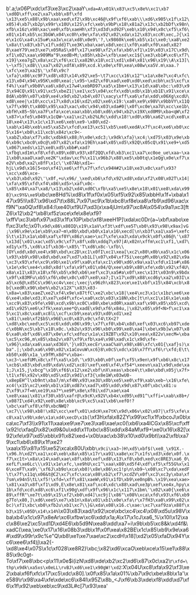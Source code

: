 b'.a;\x06P\xdc\xf3\xe3\xc2\xaaY`\xda=A\x01k\x83\xc5\x8e%\xc1\xb7 \xd0D\xff\xe2\xa7\xbb\x8f\xfd \x13\xe5\x88\x9b\xaa\xed\xf2\x9b\xc46@\x9f\xf6\xab\\\xd6\x905\x1f\x12\x05)4\xb7\xb2p\x99r\x10U\x12S\xfc\xeb\x9bP\x18\x81a2\x13c\xb2bDf\x98n\xfb\x16z\x98\xac\xe0\xfb\xaeHh\xf3\xd3d\xd92F\xeb\x10\x94\x0c\xf5\xf6\x01\x14\xb5\xc3bGW\x04\xc0h\x9e\xfa\x92\x02\xda\x12\x83\xccR\xec,J{\x1e\x1cG\xa4\x15u#\xa3x\xca\xd8\x0e9\'?,\x9860k\xe6\xb5\x1c\xe0;\xa8\xe2\x8a\t\x83\xb7\x1f\xdd}T\xe3K\xba\xae\x8d\xeci\xf0\xa0\xf0\xad\x82?8\xaeY79\xe3\xe7\x05RaS\x0f\x17\xe98\xf2\xfa\xb6\xf1\x19\x03\x17C\x9d\xf1\x02\xaa\x909Ma"9\xedB>M;\x05h\xb2=\xfb\xae\xc1${\xe3\xb1#\xc6\xf7\x19}\xea7gZ\x8a\xc2\xf6\xc1\xa82N\x18\xc1\xd1\x84\x81\x96\x19\\A\x13]\\~\xf5|\xd8\\\xa7\x02\xdfA\x89\xcd.k\x0e\xf0\xea\x08w\xa5V.m\xaa.?\xfc\xe3\xa2$\'\xf4\x9c?\xfa}\x86\xc9F7\xd8\x83\x14\x92\xe5~\t7\xcc\x16\x12"\x1a\x8e7\xc4\xfc\x13\x04\x94\x95K\xd0\xea(;\x95~\xd2\xf0\xad\xe0\xd0\xed\xcbh\xc5\xcf\xf4%)\xaf\x9b0V\xa6\x8d\x17w4\xebRD97\xa5\x1bm+\x13\x1d\xa8\xbc:\x03\x93\x94CQ\x91\x91\xc5\xbeZ1|\xe1\xc5\x04\xcfx\xdb\xdb\x1b\xb1E\x91\xce\x8dA\xb9h\x07\xb9\xe4\x9d\xb2\xb4\x07(\xacy\xff\xa6\xfa\xdd\x06Xg\xcdU\xd8\xee|\x10\xcc\x17\x8d\x16\xd2\x02\xe6\x19:\xa0\xe9\x98V\x9bbVY\x11Q\x7f\x90\t\x80D\x95\xa3\xac\x0c\x94\x03\xda#0|\x0f\xc0e\xa7U\xcc\xe1b\xbfH\x85~5b\xa7F\xfa\xce\xaa\xbb\xb8\xd6\x94\xb2\x19X\xd0M9\xba<qW\xf2\x87>\xfe5\x049\x1cQW~\xa1\xc2\xb2%LRc\xdd\x18!\xd0\x9b\xa62\xcd\xe8\x18\xe4\x13\x1c\x13\xe6\xeb\xe9-\x80\xd2-\xab\x14b\xeb\xe5\xa5Zv\xfcd\xe13\xc51\xb5\xe6\xedA\x7f\xc4\xe6\xb0\xc5\x16+\xb0\x11\xcb\x84z\xc9<-\xabZ\xba\xf7\x8c\xdbk6\x88;h\x0e\xdc3;\x9dk\xfa}\xc4;\xd75\x03\x9e\xb6\xb9c\xbc0\x0c@\x07\x82\xfa\x19Eh\xa4\x05\xd5\x92Q\x05cQ\x91\xe9+\xd5\x067\xeds\x12\xe8\xd5\xbb#\xad?\xfbg\xd1m\xf8\xfd\x89\xd0\x93\x8f2QQ\xfd\xb3\xc1\xa7\xc0oe_ue\xaa~\xa1\xb0\xaaO\xad\xe2K"\xdav\xcf%\x11\x96bJ\x88\xe5\xb0tq\x1eQg\x0e\xf7\xe2V\xbd\xa2\x8fF\x1c\'\x07Ab\xd1=-hjL\x9d\x16[5<oo\xf41\xe6\xff\x7f\xfc\x94H#2\x18\xe3\x0c\xaf\x93?\xcc\xd6\xce-v\xb3\xbd\x92\'\x0f,+u\x96/_\xed\xb6\xfd\x92\xd8\xda\xf2\x08\x02T\x14|\xfa\x95\xfd\xf4\x86\xd5>\xaf\x0c-\x85\x84\xa7\xa8/\x13\xb2\xd4\xd0C\xfb\xa5\xe5\x8e\x18\x01\xe8\xda\x998}\xc9Y&\xe9`\xbc\xe8Hd%\xd8\x1f\xf0x\x05\xf5\x92\x85\xbbH\x1f+\xba\x147\x95!i\x87.\x96\xd7\t\x88L7\x97\xc9\x1b\xbc8\xf8e\xa8\xfb9\xd96\xac\xf9N"\xa0Q\xf8\x84:l\xe40\xf9U7\xd3(x\xa4jUm\x97\xc8A\x054\x9a1\xc3[ftZ6\x12\xb2^\xb8\xf5z\xce\xfe\x8e\xf9?\xffV\xc3\xbf\x97\xd3\x1f\x10P\xbc\xf8\xeeH1P]\xda\xc0Dr{a~\xbf\xabo\xef\xc3\xfc;\x01`\x9d\x86\x80IQ\x19\x1aV\xf3t\xdf\xe5T\xb0\x93\x98\x9ax]vG;\x96\x9e\x1e\xb9\xa7~m\x0b\xbd\xb0\x1a\x16\xecd[\n\xb3f\xa1\xa5+\xefcS\t\x13\x1a\xb8\xaf\xf0Y\x86z\xae>\xc7\xfe\xa3\xda\x9ck\x0f\x86@\'\x87\x13d[\x01\xac\xd5\x9c\xf7\x8f\xdb\xddq7\x97|A\x02n\xffm\xc1\xf1,\xd7\xd1y\xf5,\xd6\x1f\xb36~\x85\'T\xd6\x8c-\xfb\\[OY\xdd\x8d\xe4\x98\xbd\xc2D\xc1\x0fI\xc1\xea[\xc2\x80\x0b\xa5\x1c\x06\x93\xb9\x98\x8d\xbd\xe7\xd7\xb1L[\x07\x04\xf75i\xecpM\x0b\x92\x02\x9a\xc3\x93\xfe\xc9\x9b\xe1\x9f\xa0\xfa\xc1\x90\xd6\x9a\xa1\xfd\x11s#\x86 \x1e\x9c\xe4<\x8d\x8d!\xfa\x9f\x01\x04/Q\xee\xb9\x80\xfe\xdb\x92\xf4U\x8a\x11\x83\x18\xf6\xb5\x9d\xb6\xef\xc3\xa5#a\x0f\xec\x13t\x03n9\x9bdx\x9f\x83MFu\xb5\xf6\x0e\x0c\x07\xe8\xa7;I\x17\xd9\x88\xcd6y\xa2\x03I\xa5\xc6@\xd5Cs\x96\xc4v\xec;\xecj\x96zh\x823\xce\xe1\xbf\x15\x84\xcb\x8b{\xedR\x90\xbe%\xb2\x12X^\x83\x83-\x8a=\x83\xaeZ\xe2\xf4\x9e\x87tfC\xe2\xbc\x18|\xe4\xc3\x1c\x1bz\xe6\xe6\xe4\x8e\xd3;X\xe7\xd4f\xfc=\xa0\xcb\x03\x18N\xbc]t\n\xc1\x16\x1e\xab\xcc9\x83\x9fe\x98\xcd\x9b\xc0C\x08\xbe\xd0R\xaaX\xaf\x90\x05\xb5\xcd\xd1\x925\xe6\x7fk\xea\xee*Q\xadE\x9d\xf6\x84u,|\x82\x05\x9f<N>f\xc1\xa5\xc1\x8c\xa8\xc8lL\xcf\xcb9\xea\x93\xd0\xd1\xe2 \x81(\xeb\xf2$bS\x96E\xc0\x83\x9c\xf4\tX<2?\xd8\xbc\xed\xc5\xc6\xdd\x06\x99;\x7f\xf0\xb4\x8d\xef\x03\xc6\xb97\xdec\x0bN\xc5\xb7\x18\x0c.\xb2u\x93\x96\xb0\x99\xe8\xa4]\xbe\x9b]w\x07\x86\xa0\xbf\xd6\x07\x0e\xfc\xdfoz\x1a\x19ZBT\x92\x10\xea\x822v\xecM=\xba\xc5\xc96,m\x85\xba2v\x07\xf9\xfb\xa4\x98\xad\x1c\x9d\xfe-\x96}\xda\xa6\xaa\xd36V\'}\x03\xecEr\xaaC%aV\x98\x86\xfc\x01{\xaf}s)\xba".|;\xbd\xa6\x90\x02\x1aCovuW\xc6}8\x0cS\xdc\x16\x7fY\xf6\r\xfd;E\t\xb50\xd6\x1a_\x9fM\x8d*v\xba<-\xc3~\xefUM\x8c\xff\xa5\x1d\'\x93\xb0\x0f\xef\xf5\x9en\x9f\xb6\x8c\x17\xcb$\x83\xbd\xd9\xda%\xd2\xc8)\xef\xe6\xf4\xf54*\xeevn\xa1\x9d\xde\xa1;J\x15,j\xbcg^\x10\xf6$\x12\xe2\xbf\nX\xeas\xbce4\t\x8e\xbd\x05j\x7f>\t1\xf6\x92v\x0b\xd5\xd3\x9d1\xf3{\x8e1W\x03wU0-\x8epEH^l\xb9nt\xba7/m\xf4N\x93\xe3U\x0b\xe5\xe0\xf9\xab\xeb~\x16\xfe\xc4(\x15\xc2\xeb\xb1\x18\xd87x\xad7\x05\xdd\x9d\x87\x0f\xbc\x81:u Z\xf9\x7f=m\xe19\xa7*\xe9P\x8e\xf0i\xd7\xae\xa4 \xe8\xaai\x81\xf30\xb5\xafr@\x9cK\x92V\xb4x\xd95\xd91^\xffi=\xab\x8b+/\x08?I\xd4\x92\xe0\x8e\xbb\xc9\xc5\xa1\xb6\xefO!?\xbc\xaf\xf8\xf0\xbcNWQ?\xc7\\\x98\xb8!\x02\xcc\xef\x01\xdcH\xe7tK\x9d\x06v\x02\x07|\xf5\xfe\xc8\xa1\x9b\xde\x1a\xd4\xecD\x1b[`\xf3h\xfa\x82ZY\x99\xc1\x1f\xbcoJ\x0b\xca\xc7\xf3\\\x91\x11\xaa\xe9\xe7\xe3\xa6\xae\xc0(\xb6\xa4ICGx\x85\xcf\xff\x92!c\xfaqD\x82\xd9&0u\xdd\x11\xbc\x85\xdd\x84aM\xf9+\xe0\x16\x82[\x92\xfe\x97\xd5\xbb\x91\x82\xed+\x0b\xac\xb38\x10\xd0\x9bt\\\xa2\xfb\xa79\xc1\xb6\x89\x1f\xe2?\xaa\x15\x81\x15\xe52\xca\x80U\xbb`\x9ci\xa3~)H\xd5\xbf$(\xe8_\x91X.-\x96.h\xd2Y\xa1\xc4\xeb\x8a\x85\x17r\xa91\xa8e\xc7\x1fs\xd3\xde\x0f.\xf7\xc1t>\x8a\x14\xad\xae\x8f\xbb\xef\xd8\x13\xf8\xbd\xed\xc8RE3\xa6_0\xefLf\xe6Lc\\\x91\x1e\xfc,\xe9hU\xc1^\xaa\x80\xd5f4\xdf\xf5\xf55G%x\x16\xceFT\xa9\'\xf6J\xb9o\xca\xb0)\x8e\x86\xc1!p\n\xb9~\x08\xc7\xda\xedF\t\x7f\x11q\x06&t@C2\xc7\xfc\xca\x80\xb2\xf7\xcdZV\x0f\xc3\xc3y\xba\xf7sm\x94n5\tL\xf5!\xfd=\xff\x81\xaeW\x91\x1fD\xb9\xe0npB%.\x19\xea\xae>\x81\xa3\x8f\xf1\xd9,E\x8e\x81\xaf\xc4\xdc\x88\xad\xe3p\xef\xe4x,hpy\x1b\xfd\xcd\xd8\xc6\xf1\x90g\xdf\x9f\x96\x1c\x117\x1bm\'\x02\xa0{\xe6\x89\xffR"\xe7t\xb9\x15\xf2\xb0\xd4]\xc9j[\x86"\x08%\xca\xfd\x93\xf6\xb9g7To\x80,]\xd6\xeeS\xe7\xb1n\x8a\x01\xb1\x0e\xfa\r\x7fH3\xa0\x99\x02\xbc)\xf1\xbc\xb0\xfb2u\xb1\xc7\\}&\xda\x08\x16.c\xae:\xc7\xaf9za\x88f\xb3\x15\x05D\x14\x14%`\x03\x83\xad/\x92\xce\xbc\xc4\xc4\x08\xd5u\x98V\xba\xb4\x1c\x97\x8eAr\xc6\xfbw\xc6\xdd\x1a;A\x17\x1cJ\xa6_%\x10I\x12\xac\x86\xe2\xc5\xd1D\xd4E6\xb5d9N\xea8\xdd\xa7=i\x9b\xb5\xc8&k\xd4f&\xadC(\xea,\xe0\x17\x16\x08b3\xdb\x1f\x0f\xea\x82BE\x1c\x85\xb9\x9e\xa6#\xd9\x99r\x9c%e"Q\xb8\xe1\xe7\xae\xc2\xcdH\x18]\xd2\x05\xfaD\x94Y\xc6\xee6\xf4)j\xa2{-\xd8\xe4\x07S\x1c\xf028\xe8R2}\xbc;\x82\xd6\xcaO\xeb\xce\x15\xe1\x88\x85\x9c0gt-To\xf7\xe8\xbc<p\x11\x0e$i(izN\xd8\xde\xb2\xc2\xd6\x87\x0c\xa2\r`\xfd=\thp\x9dk\xa5xs\x0eLL\rvBJ\xd6\xe1\x90gW!\xd2`:X\x04U\xc8\xfa\x92\xf3\xe2\xba\xf6f\xfc\x17\xc5\xdc\x80].\x0f\x85\x1a\x01%\xb7\x9c\xbe\x8b\x1a\'\xe589\r\x98\xa4\xfe\xde\xc6\x84l\x95Z\x8b_<J\xf6\xb3\xde\xf8\xdd\xd7\xf6\x1f\x92\xeb\xeb\xc9\xd3L#c[7\x93\xea'